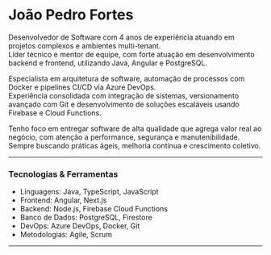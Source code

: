 # João Pedro Fortes

Desenvolvedor de Software com 4 anos de experiência atuando em projetos complexos e ambientes multi-tenant.  
Líder técnico e mentor de equipe, com forte atuação em desenvolvimento backend e frontend, utilizando Java, Angular e PostgreSQL.  

Especialista em arquitetura de software, automação de processos com Docker e pipelines CI/CD via Azure DevOps.  
Experiência consolidada com integração de sistemas, versionamento avançado com Git e desenvolvimento de soluções escaláveis usando Firebase e Cloud Functions.

Tenho foco em entregar software de alta qualidade que agrega valor real ao negócio, com atenção a performance, segurança e manutenibilidade.  
Sempre buscando práticas ágeis, melhoria contínua e crescimento coletivo.

---

### Tecnologias & Ferramentas

- Linguagens: Java, TypeScript, JavaScript  
- Frontend: Angular, Next.js  
- Backend: Node.js, Firebase Cloud Functions  
- Banco de Dados: PostgreSQL, Firestore  
- DevOps: Azure DevOps, Docker, Git  
- Metodologias: Agile, Scrum

---
